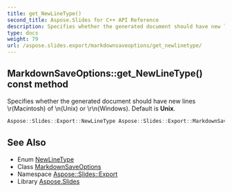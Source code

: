 ```yaml
---
title: get_NewLineType()
second_title: Aspose.Slides for C++ API Reference
description: Specifies whether the generated document should have new lines \r(Macintosh) of \n(Unix) or \r\n(Windows). Default is Unix.
type: docs
weight: 79
url: /aspose.slides.export/markdownsaveoptions/get_newlinetype/
---
```

## MarkdownSaveOptions::get_NewLineType() const method


Specifies whether the generated document should have new lines \r(Macintosh) of \n(Unix) or \r\n(Windows). Default is **Unix**.

```cpp
Aspose::Slides::Export::NewLineType Aspose::Slides::Export::MarkdownSaveOptions::get_NewLineType() const
```

## See Also

* Enum [NewLineType](../../newlinetype/)
* Class [MarkdownSaveOptions](../)
* Namespace [Aspose::Slides::Export](../../)
* Library [Aspose.Slides](../../../)
